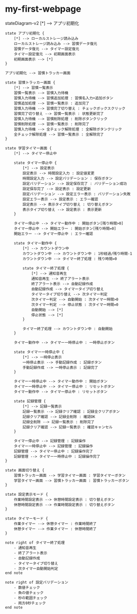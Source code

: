 # my-first-webpage

stateDiagram-v2
    [*] --> アプリ初期化

    state アプリ初期化 {
        [*] --> ローカルストレージ読み込み
        ローカルストレージ読み込み --> 習慣データ復元
        習慣データ復元 --> タイマー設定復元
        タイマー設定復元 --> 初期画面表示
        初期画面表示 --> [*]
    }

    アプリ初期化 --> 習慣トラッカー画面

    state 習慣トラッカー画面 {
        [*] --> 習慣一覧表示
        習慣一覧表示 --> 習慣入力待機
        習慣入力待機 --> 習慣追加処理 : 習慣名入力+追加ボタン
        習慣追加処理 --> 習慣一覧表示 : 追加完了
        習慣入力待機 --> 習慣完了切り替え : チェックボックスクリック
        習慣完了切り替え --> 習慣一覧表示 : 状態更新完了
        習慣入力待機 --> 習慣削除処理 : 削除ボタンクリック
        習慣削除処理 --> 習慣一覧表示 : 削除完了
        習慣入力待機 --> 全チェック解除処理 : 全解除ボタンクリック
        全チェック解除処理 --> 習慣一覧表示 : 全解除完了
    }

    state 学習タイマー画面 {
        [*] --> タイマー停止中
        
        state タイマー停止中 {
            [*] --> 設定表示
            設定表示 --> 時間設定入力 : 設定値変更
            時間設定入力 --> 設定バリデーション : 保存ボタン
            設定バリデーション --> 設定保存完了 : バリデーション成功
            設定保存完了 --> 設定表示 : 設定更新
            設定バリデーション --> 設定エラー表示 : バリデーション失敗
            設定エラー表示 --> 設定表示 : エラー確認
            設定表示 --> 表示タイプ切り替え : 切り替えボタン
            表示タイプ切り替え --> 設定表示 : 表示更新
        }
        
        タイマー停止中 --> タイマー動作中 : 開始ボタン[残り時間>0]
        タイマー停止中 --> 開始エラー : 開始ボタン[残り時間=0]
        開始エラー --> タイマー停止中 : エラー確認
        
        state タイマー動作中 {
            [*] --> カウントダウン中
            カウントダウン中 --> カウントダウン中 : 1秒経過/残り時間-1
            カウントダウン中 --> タイマー終了処理 : 残り時間=0
            
            state タイマー終了処理 {
                [*] --> 通知音再生
                通知音再生 --> 終了アラート表示
                終了アラート表示 --> 自動記録作成
                自動記録作成 --> タイマータイプ切り替え
                タイマータイプ切り替え --> 次タイマー判定
                次タイマー判定 --> 自動開始 : 次タイマー時間>0
                次タイマー判定 --> 停止状態 : 次タイマー時間=0
                自動開始 --> [*]
                停止状態 --> [*]
            }
            
            タイマー終了処理 --> カウントダウン中 : 自動開始
        }
        
        タイマー動作中 --> タイマー一時停止中 : 一時停止ボタン
        
        state タイマー一時停止中 {
            [*] --> 一時停止表示
            一時停止表示 --> 手動記録作成 : 記録ボタン
            手動記録作成 --> 一時停止表示 : 記録完了
        }
        
        タイマー一時停止中 --> タイマー動作中 : 開始ボタン
        タイマー一時停止中 --> タイマー停止中 : リセットボタン
        タイマー動作中 --> タイマー停止中 : リセットボタン
        
        state 記録管理 {
            [*] --> 記録一覧表示
            記録一覧表示 --> 記録クリア確認 : 記録全クリアボタン
            記録クリア確認 --> 記録全削除 : 確認OK
            記録全削除 --> 記録一覧表示 : 削除完了
            記録クリア確認 --> 記録一覧表示 : 確認キャンセル
        }
        
        タイマー停止中 --> 記録管理 : 記録操作
        タイマー一時停止中 --> 記録管理 : 記録操作
        記録管理 --> タイマー停止中 : 記録操作完了
        記録管理 --> タイマー一時停止中 : 記録操作完了
    }

    state 画面切り替え {
        習慣トラッカー画面 --> 学習タイマー画面 : 学習タイマーボタン
        学習タイマー画面 --> 習慣トラッカー画面 : 習慣トラッカーボタン
    }

    state 設定表示モード {
        作業時間設定表示 --> 休憩時間設定表示 : 切り替えボタン
        休憩時間設定表示 --> 作業時間設定表示 : 切り替えボタン
    }

    state タイマーモード {
        作業タイマー --> 休憩タイマー : 作業時間終了
        休憩タイマー --> 作業タイマー : 休憩時間終了
    }

    note right of タイマー終了処理
        - 通知音再生
        - 終了アラート表示
        - 自動記録作成
        - タイマータイプ切り替え
        - 次タイマー自動開始判定
    end note

    note right of 設定バリデーション
        - 数値チェック
        - 負の値チェック
        - 秒の範囲チェック
        - 両方0秒チェック
    end note
